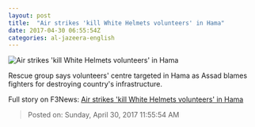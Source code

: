 ```yaml
---
layout: post
title:  "Air strikes 'kill White Helmets volunteers' in Hama"
date: 2017-04-30 06:55:54Z
categories: al-jazeera-english
---
```


![Air strikes 'kill White Helmets volunteers' in Hama](http://www.aljazeera.com/mritems/Images/2017/2/19/47454ed24abc448b8c73c2a89a500bcc_18.jpg)

Rescue group says volunteers' centre targeted in Hama as Assad blames fighters for destroying country's infrastructure.


Full story on F3News: [Air strikes 'kill White Helmets volunteers' in Hama](http://www.f3nws.com/n/vbzDHF)

> Posted on: Sunday, April 30, 2017 11:55:54 AM
